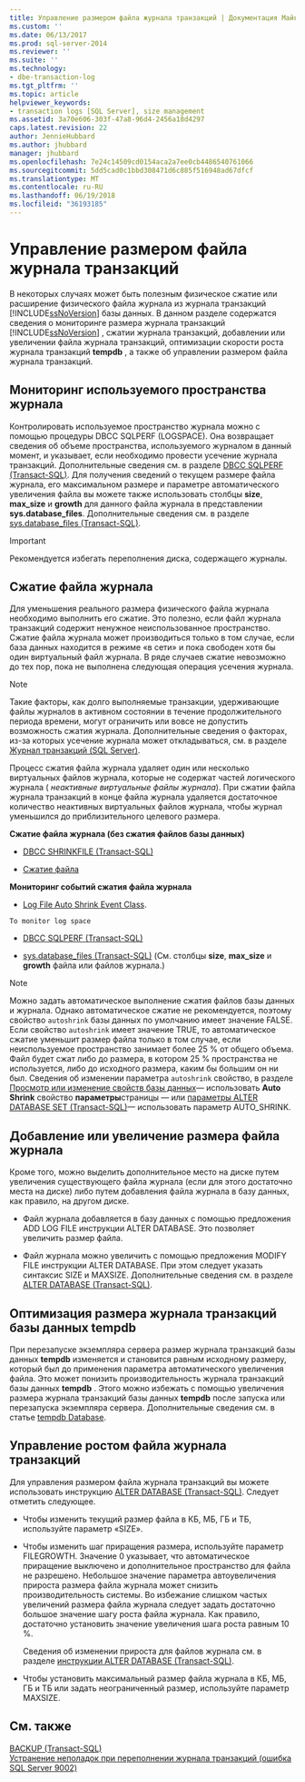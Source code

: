 ```yaml
---
title: Управление размером файла журнала транзакций | Документация Майкрософт
ms.custom: ''
ms.date: 06/13/2017
ms.prod: sql-server-2014
ms.reviewer: ''
ms.suite: ''
ms.technology:
- dbe-transaction-log
ms.tgt_pltfrm: ''
ms.topic: article
helpviewer_keywords:
- transaction logs [SQL Server], size management
ms.assetid: 3a70e606-303f-47a8-96d4-2456a18d4297
caps.latest.revision: 22
author: JennieHubbard
ms.author: jhubbard
manager: jhubbard
ms.openlocfilehash: 7e24c14509cd0154aca2a7ee0cb4486540761066
ms.sourcegitcommit: 5dd5cad0c1bbd308471d6c885f516948ad67dfcf
ms.translationtype: MT
ms.contentlocale: ru-RU
ms.lasthandoff: 06/19/2018
ms.locfileid: "36193185"
---
```

# <a name="manage-the-size-of-the-transaction-log-file"></a>Управление размером файла журнала транзакций
  В некоторых случаях может быть полезным физическое сжатие или расширение физического файла журнала из журнала транзакций [!INCLUDE[ssNoVersion](../../includes/ssnoversion-md.md)] базы данных. В данном разделе содержатся сведения о мониторинге размера журнала транзакций [!INCLUDE[ssNoVersion](../../includes/ssnoversion-md.md)] , сжатии журнала транзакций, добавлении или увеличении файла журнала транзакций, оптимизации скорости роста журнала транзакций **tempdb** , а также об управлении размером файла журнала транзакций.  
  
  
##  <a name="MonitorSpaceUse"></a> Мониторинг используемого пространства журнала  
 Контролировать используемое пространство журнала можно с помощью процедуры DBCC SQLPERF (LOGSPACE). Она возвращает сведения об объеме пространства, используемого журналом в данный момент, и указывает, если необходимо провести усечение журнала транзакций. Дополнительные сведения см. в разделе [DBCC SQLPERF (Transact-SQL)](/sql/t-sql/database-console-commands/dbcc-sqlperf-transact-sql). Для получения сведений о текущем размере файла журнала, его максимальном размере и параметре автоматического увеличения файла вы можете также использовать столбцы **size**, **max_size** и **growth** для данного файла журнала в представлении **sys.database_files**. Дополнительные сведения см. в разделе [sys.database_files (Transact-SQL)](/sql/relational-databases/system-catalog-views/sys-database-files-transact-sql).  
  
> [!IMPORTANT]  
>  Рекомендуется избегать переполнения диска, содержащего журналы.  
  
  
##  <a name="ShrinkSize"></a> Сжатие файла журнала  
 Для уменьшения реального размера физического файла журнала необходимо выполнить его сжатие. Это полезно, если файл журнала транзакций содержит ненужное неиспользованное пространство. Сжатие файла журнала может производиться только в том случае, если база данных находится в режиме «в сети» и пока свободен хотя бы один виртуальный файл журнала. В ряде случаев сжатие невозможно до тех пор, пока не выполнена следующая операция усечения журнала.  
  
> [!NOTE]  
>  Такие факторы, как долго выполняемые транзакции, удерживающие файлы журналов в активном состоянии в течение продолжительного периода времени, могут ограничить или вовсе не допустить возможность сжатия журнала. Дополнительные сведения о факторах, из-за которых усечение журнала может откладываться, см. в разделе [Журнал транзакций (SQL Server)](the-transaction-log-sql-server.md).  
  
 Процесс сжатия файла журнала удаляет один или несколько виртуальных файлов журнала, которые не содержат частей логического журнала ( *неактивные виртуальные файлы журнала*). При сжатии файла журнала транзакций в конце файла журнала удаляется достаточное количество неактивных виртуальных файлов журнала, чтобы журнал уменьшился до приблизительного целевого размера.  
  
 **Сжатие файла журнала (без сжатия файлов базы данных)**  
  
-   [DBCC SHRINKFILE (Transact-SQL)](/sql/t-sql/database-console-commands/dbcc-shrinkfile-transact-sql)  
  
-   [Сжатие файла](../databases/shrink-a-file.md)  
  
 **Мониторинг событий сжатия файла журнала**  
  
-   [Log File Auto Shrink Event Class](../event-classes/log-file-auto-shrink-event-class.md).  
  
 `To monitor log space`  
  
-   [DBCC SQLPERF (Transact-SQL)](/sql/t-sql/database-console-commands/dbcc-sqlperf-transact-sql)  
  
-   [sys.database_files (Transact-SQL)](/sql/relational-databases/system-catalog-views/sys-database-files-transact-sql) (См. столбцы **size**, **max_size** и **growth** файла или файлов журнала.)  
  
> [!NOTE]  
>  Можно задать автоматическое выполнение сжатия файлов базы данных и журнала. Однако автоматическое сжатие не рекомендуется, поэтому свойство `autoshrink` базы данных по умолчанию имеет значение FALSE. Если свойство `autoshrink` имеет значение TRUE, то автоматическое сжатие уменьшит размер файла только в том случае, если неиспользуемое пространство занимает более 25 % от общего объема. Файл будет сжат либо до размера, в котором 25 % пространства не используется, либо до исходного размера, каким бы большим он ни был. Сведения об изменении параметра `autoshrink` свойство, в разделе [Просмотр или изменение свойств базы данных](../databases/view-or-change-the-properties-of-a-database.md)— использовать **Auto Shrink** свойство **параметры**страницы — или [параметры ALTER DATABASE SET &#40;Transact-SQL&#41;](/sql/t-sql/statements/alter-database-transact-sql-set-options)— использовать параметр AUTO_SHRINK.  
  
  
##  <a name="AddOrEnlarge"></a> Добавление или увеличение размера файла журнала  
 Кроме того, можно выделить дополнительное место на диске путем увеличения существующего файла журнала (если для этого достаточно места на диске) либо путем добавления файла журнала в базу данных, как правило, на другом диске.  
  
-   Файл журнала добавляется в базу данных с помощью предложения ADD LOG FILE инструкции ALTER DATABASE. Это позволяет увеличить размер файла.  
  
-   Файл журнала можно увеличить с помощью предложения MODIFY FILE инструкции ALTER DATABASE. При этом следует указать синтаксис SIZE и MAXSIZE. Дополнительные сведения см. в разделе [ALTER DATABASE (Transact-SQL)](/sql/t-sql/statements/alter-database-transact-sql).  
  
  
##  <a name="tempdbOptimize"></a> Оптимизация размера журнала транзакций базы данных tempdb  
 При перезапуске экземпляра сервера размер журнала транзакций базы данных **tempdb** изменяется и становится равным исходному размеру, который был до применения параметра автоматического увеличения файла. Это может понизить производительность журнала транзакций базы данных **tempdb** . Этого можно избежать с помощью увеличения размера журнала транзакций базы данных **tempdb** после запуска или перезапуска экземпляра сервера. Дополнительные сведения см. в статье [tempdb Database](../databases/tempdb-database.md).  
  
  
##  <a name="ControlGrowth"></a> Управление ростом файла журнала транзакций  
 Для управления размером файла журнала транзакций вы можете использовать инструкцию [ALTER DATABASE (Transact-SQL)](/sql/t-sql/statements/alter-database-transact-sql). Следует отметить следующее.  
  
-   Чтобы изменить текущий размер файла в КБ, МБ, ГБ и ТБ, используйте параметр «SIZE».  
  
-   Чтобы изменить шаг приращения размера, используйте параметр FILEGROWTH. Значение 0 указывает, что автоматическое приращение выключено и дополнительное пространство для файла не разрешено. Небольшое значение параметра автоувеличения прироста размера файла журнала может снизить производительность системы. Во избежание слишком частых увеличений размера файла журнала следует задать достаточно большое значение шагу роста файла журнала. Как правило, достаточно установить значение увеличения шага роста равным 10 %.  
  
     Сведения об изменении прироста для файлов журнала см. в разделе [инструкции ALTER DATABASE &#40;Transact-SQL&#41;](/sql/t-sql/statements/alter-database-transact-sql).  
  
-   Чтобы установить максимальный размер файла журнала в КБ, МБ, ГБ и ТБ или задать неограниченный размер, используйте параметр MAXSIZE.  
  
  
## <a name="see-also"></a>См. также  
 [BACKUP (Transact-SQL)](/sql/t-sql/statements/backup-transact-sql)   
 [Устранение неполадок при переполнении журнала транзакций (ошибка SQL Server 9002)](troubleshoot-a-full-transaction-log-sql-server-error-9002.md)  
  
  
